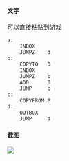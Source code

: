 #### 文字

可以直接粘贴到游戏

```
a:
    INBOX   
    JUMPZ    d
b:
    COPYTO   0
    INBOX   
    JUMPZ    c
    ADD      0
    JUMP     b
c:
    COPYFROM 0
d:
    OUTBOX  
    JUMP     a
```

#### 截图

![](1.png)